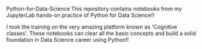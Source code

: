 Python-for-Data-Science
This repository contains notebooks from my JupyterLab hands-on practice of Python for Data Science!!

I took the training on the very amazing platform known as 'Cognitive classes'.
These notebooks can clear all the basic concepts and build a solid foundation in Data Science career using Python!!
